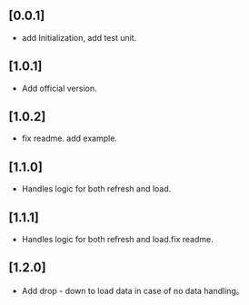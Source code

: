 ## [0.0.1] 

*  add Initialization, add test unit.

## [1.0.1] 

*  Add official version.

## [1.0.2] 

*  fix readme. add example.

## [1.1.0] 

*  Handles logic for both refresh and load.

## [1.1.1] 

*  Handles logic for both refresh and load.fix readme.

## [1.2.0] 

*  Add drop - down to load data in case of no data handling。
